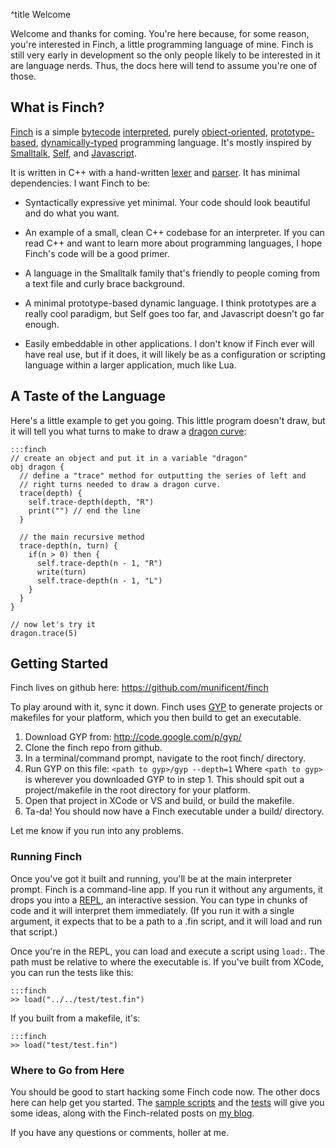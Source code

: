 ^title Welcome

Welcome and thanks for coming. You're here because, for some reason, you're interested in Finch, a little programming language of mine. Finch is still very early in development so the only people likely to be interested in it are language nerds. Thus, the docs here will tend to assume you're one of those.

## What is Finch?

[Finch](http://github.com/munificent/finch/) is a simple [bytecode](http://en.wikipedia.org/wiki/Bytecode) [interpreted](http://en.wikipedia.org/wiki/Interpreted_language), purely [object-oriented](http://en.wikipedia.org/wiki/Object-oriented_programming), [prototype-based](http://en.wikipedia.org/wiki/Prototype-based_programming), [dynamically-typed](http://en.wikipedia.org/wiki/Dynamic_programming_language) programming language. It's mostly inspired by [Smalltalk](http://www.smalltalk.org/main/), [Self](http://selflanguage.org/), and [Javascript](https://developer.mozilla.org/en/About_JavaScript).

It is written in C++ with a hand-written [lexer](https://github.com/munificent/finch/blob/master/src/Syntax/Lexer.h) and [parser](https://github.com/munificent/finch/blob/master/src/Syntax/FinchParser.h). It has minimal dependencies. I want Finch to be:

*   Syntactically expressive yet minimal. Your code should look beautiful and
    do what you want.

*   An example of a small, clean C++ codebase for an interpreter. If you can
    read C++ and want to learn more about programming languages, I hope Finch's
    code will be a good primer.

*   A language in the Smalltalk family that's friendly to people coming from a
    text file and curly brace background.

*   A minimal prototype-based dynamic language. I think prototypes are a really
    cool paradigm, but Self goes too far, and Javascript doesn't go far enough.

*   Easily embeddable in other applications. I don't know if Finch ever will
    have real use, but if it does, it will likely be as a configuration or
    scripting language within a larger application, much like Lua.

## A Taste of the Language

Here's a little example to get you going. This little program doesn't draw, but it will tell you what turns to make to draw a [dragon curve](http://en.wikipedia.org/wiki/Dragon_curve):

    :::finch
    // create an object and put it in a variable "dragon"
    obj dragon {
      // define a "trace" method for outputting the series of left and
      // right turns needed to draw a dragon curve.
      trace(depth) {
        self.trace-depth(depth, "R")
        print("") // end the line
      }

      // the main recursive method
      trace-depth(n, turn) {
        if(n > 0) then {
          self.trace-depth(n - 1, "R")
          write(turn)
          self.trace-depth(n - 1, "L")
        }
      }
    }

    // now let's try it
    dragon.trace(5)

## Getting Started

Finch lives on github here: https://github.com/munificent/finch

To play around with it, sync it down. Finch uses [GYP][] to generate projects or
makefiles for your platform, which you then build to get an executable.

1. Download GYP from: http://code.google.com/p/gyp/
2. Clone the finch repo from github.
3. In a terminal/command prompt, navigate to the root finch/ directory.
4. Run GYP on this file: `<path to gyp>/gyp --depth=1`
   Where `<path to gyp>` is wherever you downloaded GYP to in step 1.
   This should spit out a project/makefile in the root directory for your
   platform.
5. Open that project in XCode or VS and build, or build the makefile.
6. Ta-da! You should now have a Finch executable under a build/ directory.

Let me know if you run into any problems.

[gyp]: http://code.google.com/p/gyp/

### Running Finch

Once you've got it built and running, you'll be at the main interpreter prompt. Finch is a command-line app. If you run it without any arguments, it drops you into a [REPL](http://en.wikipedia.org/wiki/REPL), an interactive session. You can type in chunks of code and it will interpret them immediately. (If you run it with a single argument, it expects that to be a path to a .fin script, and it will load and run that script.)

Once you're in the REPL, you can load and execute a script using <code>load:</code>. The path must be relative to where the executable is. If you've built from XCode, you can run the tests like this:

    :::finch
    >> load("../../test/test.fin")

If you built from a makefile, it's:

    :::finch
    >> load("test/test.fin")

### Where to Go from Here

You should be good to start hacking some Finch code now. The other docs here can help get you started. The [sample scripts](https://github.com/munificent/finch/tree/master/sample) and the [tests](https://github.com/munificent/finch/tree/master/test) will give you some ideas, along with the Finch-related posts on [my blog](http://journal.stuffwithstuff.com/category/finch/).

If you have any questions or comments, holler at me.